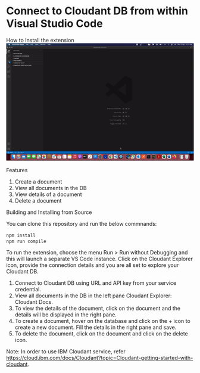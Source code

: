 # Connect to Cloudant DB from within Visual Studio Code

How to Install the extension
![How to Install the extension](./images/how-to-install.gif)


Features

1. Create a document
2. View all documents in the DB
2. View details of a document
4. Delete a document

Building and Installing from Source

You can clone this repository and run the below commnands:

```
npm install
npm run compile
```

To run the extension, choose the menu Run > Run without Debugging and this will launch a separate VS Code instance. Click on the Cloudant Explorer icon, provide the connection details and you are all set to explore your Cloudant DB.

1. Connect to Cloudant DB using URL and API key from your service credential.
2. View all documents in the DB in the left pane Cloudant Explorer: Cloudant Docs.
3. To view the details of the document, click on the document and the details will be displayed in the right pane.
4. To create a document, hover on the database and click on the + icon to create a new document. Fill the details in the right pane and save.
5. To delete the document, click on the document and click on the delete icon. 

Note: In order to use IBM Cloudant service, refer https://cloud.ibm.com/docs/Cloudant?topic=Cloudant-getting-started-with-cloudant.

